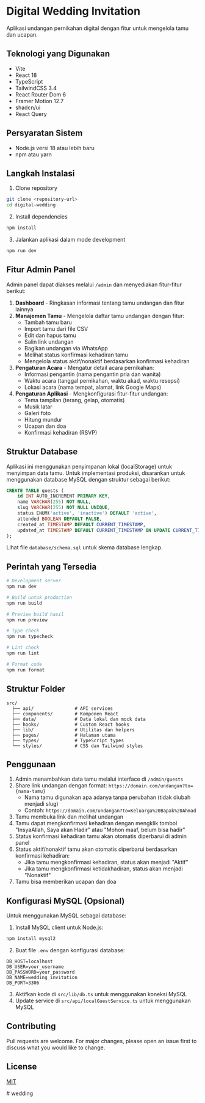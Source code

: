 
# Digital Wedding Invitation

Aplikasi undangan pernikahan digital dengan fitur untuk mengelola tamu dan ucapan.

## Teknologi yang Digunakan

- Vite
- React 18
- TypeScript
- TailwindCSS 3.4
- React Router Dom 6
- Framer Motion 12.7
- shadcn/ui
- React Query

## Persyaratan Sistem

- Node.js versi 18 atau lebih baru
- npm atau yarn

## Langkah Instalasi

1. Clone repository
```bash
git clone <repository-url>
cd digital-wedding
```

2. Install dependencies
```bash
npm install
```

3. Jalankan aplikasi dalam mode development
```bash
npm run dev
```

## Fitur Admin Panel

Admin panel dapat diakses melalui `/admin` dan menyediakan fitur-fitur berikut:

1. **Dashboard** - Ringkasan informasi tentang tamu undangan dan fitur lainnya
2. **Manajemen Tamu** - Mengelola daftar tamu undangan dengan fitur:
   - Tambah tamu baru
   - Import tamu dari file CSV
   - Edit dan hapus tamu
   - Salin link undangan
   - Bagikan undangan via WhatsApp
   - Melihat status konfirmasi kehadiran tamu
   - Mengelola status aktif/nonaktif berdasarkan konfirmasi kehadiran
3. **Pengaturan Acara** - Mengatur detail acara pernikahan:
   - Informasi pengantin (nama pengantin pria dan wanita)
   - Waktu acara (tanggal pernikahan, waktu akad, waktu resepsi)
   - Lokasi acara (nama tempat, alamat, link Google Maps)
4. **Pengaturan Aplikasi** - Mengkonfigurasi fitur-fitur undangan:
   - Tema tampilan (terang, gelap, otomatis)
   - Musik latar
   - Galeri foto
   - Hitung mundur
   - Ucapan dan doa
   - Konfirmasi kehadiran (RSVP)

## Struktur Database

Aplikasi ini menggunakan penyimpanan lokal (localStorage) untuk menyimpan data tamu. Untuk implementasi produksi, disarankan untuk menggunakan database MySQL dengan struktur sebagai berikut:

```sql
CREATE TABLE guests (
    id INT AUTO_INCREMENT PRIMARY KEY,
    name VARCHAR(255) NOT NULL,
    slug VARCHAR(255) NOT NULL UNIQUE,
    status ENUM('active', 'inactive') DEFAULT 'active',
    attended BOOLEAN DEFAULT FALSE,
    created_at TIMESTAMP DEFAULT CURRENT_TIMESTAMP,
    updated_at TIMESTAMP DEFAULT CURRENT_TIMESTAMP ON UPDATE CURRENT_TIMESTAMP
);
```

Lihat file `database/schema.sql` untuk skema database lengkap.

## Perintah yang Tersedia

```bash
# Development server
npm run dev

# Build untuk production
npm run build

# Preview build hasil
npm run preview

# Type check
npm run typecheck

# Lint check
npm run lint

# Format code
npm run format
```

## Struktur Folder

```
src/
  ├── api/               # API services
  ├── components/        # Komponen React
  ├── data/              # Data lokal dan mock data
  ├── hooks/             # Custom React hooks
  ├── lib/               # Utilitas dan helpers
  ├── pages/             # Halaman utama
  ├── types/             # TypeScript types
  └── styles/            # CSS dan Tailwind styles
```

## Penggunaan

1. Admin menambahkan data tamu melalui interface di `/admin/guests`
2. Share link undangan dengan format: `https://domain.com/undangan?to={nama-tamu}`
   - Nama tamu digunakan apa adanya tanpa perubahan (tidak diubah menjadi slug)
   - Contoh: `https://domain.com/undangan?to=Keluarga%20Bapak%20Ahmad`
3. Tamu membuka link dan melihat undangan
4. Tamu dapat mengkonfirmasi kehadiran dengan mengklik tombol "InsyaAllah, Saya akan Hadir" atau "Mohon maaf, belum bisa hadir"
5. Status konfirmasi kehadiran tamu akan otomatis diperbarui di admin panel
6. Status aktif/nonaktif tamu akan otomatis diperbarui berdasarkan konfirmasi kehadiran:
   - Jika tamu mengkonfirmasi kehadiran, status akan menjadi "Aktif"
   - Jika tamu mengkonfirmasi ketidakhadiran, status akan menjadi "Nonaktif"
7. Tamu bisa memberikan ucapan dan doa

## Konfigurasi MySQL (Opsional)

Untuk menggunakan MySQL sebagai database:

1. Install MySQL client untuk Node.js:
```bash
npm install mysql2
```

2. Buat file `.env` dengan konfigurasi database:
```
DB_HOST=localhost
DB_USER=your_username
DB_PASSWORD=your_password
DB_NAME=wedding_invitation
DB_PORT=3306
```

3. Aktifkan kode di `src/lib/db.ts` untuk menggunakan koneksi MySQL
4. Update service di `src/api/localGuestService.ts` untuk menggunakan MySQL

## Contributing

Pull requests are welcome. For major changes, please open an issue first to discuss what you would like to change.

## License

[MIT](https://choosealicense.com/licenses/mit/)

#   w e d d i n g  
 
